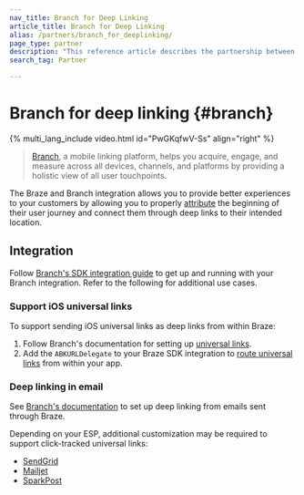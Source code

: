 ```yaml
---
nav_title: Branch for Deep Linking
article_title: Branch for Deep Linking
alias: /partners/branch_for_deeplinking/
page_type: partner
description: "This reference article describes the partnership between Braze and Branch and how to use it to support your deep linking practices."
search_tag: Partner

---
```


# Branch for deep linking {#branch}

{% multi_lang_include video.html id="PwGKqfwV-Ss" align="right" %}

> [Branch][1], a mobile linking platform, helps you acquire, engage, and measure across all devices, channels, and platforms by providing a holistic view of all user touchpoints.

The Braze and Branch integration allows you to provide better experiences to your customers by allowing you to properly [attribute]({{site.baseurl}}/partners/advertising_technologies/attribution/branch_for_attribution/) the beginning of their user journey and connect them through deep links to their intended location.

## Integration

Follow [Branch's SDK integration guide](https://help.branch.io/developers-hub/docs/native-sdks-overview) to get up and running with your Branch integration. Refer to the following for additional use cases.

### Support iOS universal links

To support sending iOS universal links as deep links from within Braze:

1. Follow Branch's documentation for setting up [universal links][3].
2. Add the `ABKURLDelegate` to your Braze SDK integration to [route universal links][4] from within your app.

### Deep linking in email

See [Branch's documentation](https://docs.branch.io/pages/integrations/braze/) to set up deep linking from emails sent through Braze.

Depending on your ESP, additional customization may be required to support click-tracked universal links:

- [SendGrid][5]
- [Mailjet][6]
- [SparkPost][7]

[1]: https://branch.io/
[2]: {{site.baseurl}}/partners/branch_for_attribution/
[3]: https://docs.branch.io/pages/deep-linking/universal-links/#search
[4]: {{site.baseurl}}/developer_guide/platform_integration_guides/swift/advanced_use_cases/linking/#linking-handling-customization
[5]: https://help.branch.io/using-branch/page/braze-sendgrid
[6]: https://help.branch.io/using-branch/page/braze-mailjet
[7]: https://help.branch.io/using-branch/page/braze-sparkpost